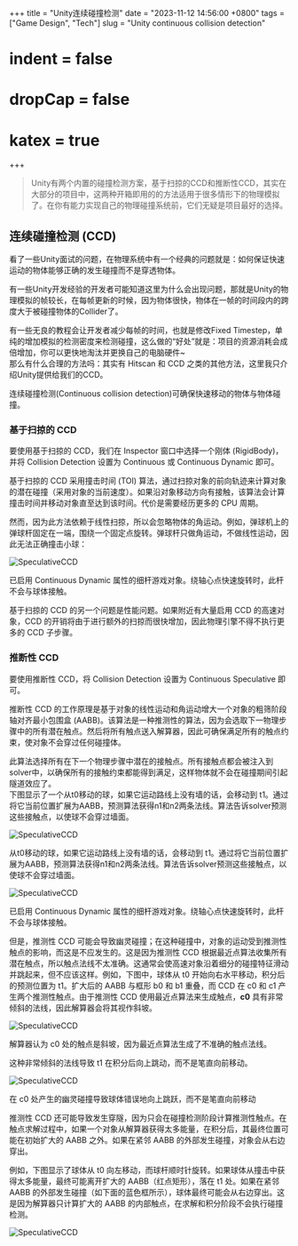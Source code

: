 +++
title = "Unity连续碰撞检测"
date = "2023-11-12 14:56:00 +0800"
tags = ["Game Design", "Tech"]
slug = "Unity continuous collision detection"
# indent = false
# dropCap = false
# katex = true
+++


> Unity有两个内置的碰撞检测方案，基于扫掠的CCD和推断性CCD，其实在大部分的项目中，这两种开箱即用的的方法适用于很多情形下的物理模拟了。在你有能力实现自己的物理碰撞系统前，它们无疑是项目最好的选择。


## 连续碰撞检测 (CCD)

看了一些Unity面试的问题，在物理系统中有一个经典的问题就是：如何保证快速运动的物体能够正确的发生碰撞而不是穿透物体。  

有一些Unity开发经验的开发者可能知道这里为什么会出现问题，那就是Unity的物理模拟的帧较长，在每帧更新的时候，因为物体很快，物体在一帧的时间段内的跨度大于被碰撞物体的Collider了。

有一些无良的教程会让开发者减少每帧的时间，也就是修改Fixed Timestep，单纯的增加模拟的检测密度来检测碰撞，这么做的“好处”就是：项目的资源消耗会成倍增加，你可以更快地淘汰并更换自己的电脑硬件~  
那么有什么合理的方法吗：其实有 Hitscan 和 CCD 之类的其他方法，这里我只介绍Unity提供给我们的CCD。

连续碰撞检测(Continuous collision detection)可确保快速移动的物体与物体碰撞。


### 基于扫掠的 CCD
要使用基于扫掠的 CCD，我们在 Inspector 窗口中选择一个刚体 (RigidBody)，并将 Collision Detection 设置为 Continuous 或 Continuous Dynamic 即可。

基于扫掠的 CCD 采用撞击时间 (TOI) 算法，通过扫掠对象的前向轨迹来计算对象的潜在碰撞（采用对象的当前速度）。如果沿对象移动方向有接触，该算法会计算撞击时间并移动对象直至达到该时间。代价是需要经历更多的 CPU 周期。

然而，因为此方法依赖于线性扫掠，所以会忽略物体的角运动。例如，弹球机上的弹球杆固定在一端，围绕一个固定点旋转。弹球杆只做角运动，不做线性运动，因此无法正确撞击小球：  

![SpeculativeCCD](SpeculativeCCD1.gif)

已启用 Continuous Dynamic 属性的细杆游戏对象。绕轴心点快速旋转时，此杆不会与球体接触。

基于扫掠的 CCD 的另一个问题是性能问题。如果附近有大量启用 CCD 的高速对象，CCD 的开销将由于进行额外的扫掠而很快增加，因此物理引擎不得不执行更多的 CCD 子步骤。

### 推断性 CCD
要使用推断性 CCD，将 Collision Detection 设置为 Continuous Speculative 即可。

推断性 CCD 的工作原理是基于对象的线性运动和角运动增大一个对象的粗筛阶段轴对齐最小包围盒 (AABB)。该算法是一种推测性的算法，因为会选取下一物理步骤中的所有潜在触点。然后将所有触点送入解算器，因此可确保满足所有的触点约束，使对象不会穿过任何碰撞体。

此算法选择所有在下一个物理步骤中潜在的接触点。所有接触点都会被注入到solver中，以确保所有的接触约束都能得到满足，这样物体就不会在碰撞期间引起隧道效应了。  
下图显示了一个从t0移动的球，如果它运动路线上没有墙的话，会移动到 t1。通过将它当前位置扩展为AABB，预测算法获得n1和n2两条法线。算法告诉solver预测这些接触点，以使球不会穿过墙面。

![SpeculativeCCD](SpeculativeCCD2.png)



从t0移动的球，如果它运动路线上没有墙的话，会移动到 t1。通过将它当前位置扩展为AABB，预测算法获得n1和n2两条法线。算法告诉solver预测这些接触点，以使球不会穿过墙面。



![SpeculativeCCD](SpeculativeCCD3.gif)

已启用 Continuous Dynamic 属性的细杆游戏对象。绕轴心点快速旋转时，此杆不会与球体接触。


但是，推测性 CCD 可能会导致幽灵碰撞；在这种碰撞中，对象的运动受到推测性触点的影响，而这是不应发生的。这是因为推测性 CCD 根据最近点算法收集所有潜在触点，所以触点法线不太准确。这通常会使高速对象沿着细分的碰撞特征滑动并跳起来，但不应该这样。例如，下图中，球体从 t0 开始向右水平移动，积分后的预测位置为 t1。扩大后的 AABB 与框形 b0 和 b1 重叠，而 CCD 在 c0 和 c1 产生两个推测性触点。由于推测性 CCD 使用最近点算法来生成触点，__c0__ 具有非常倾斜的法线，因此解算器会将其视作斜坡。

![SpeculativeCCD](SpeculativeCCD4.png)

解算器认为 c0 处的触点是斜坡，因为最近点算法生成了不准确的触点法线。

这种非常倾斜的法线导致 t1 在积分后向上跳动，而不是笔直向前移动。



![SpeculativeCCD](SpeculativeCCD5.gif)

在 c0 处产生的幽灵碰撞导致球体错误地向上跳跃，而不是笔直向前移动


推测性 CCD 还可能导致发生穿隧，因为只会在碰撞检测阶段计算推测性触点。在触点求解过程中，如果一个对象从解算器获得太多能量，在积分后，其最终位置可能在初始扩大的 AABB 之外。如果在紧邻 AABB 的外部发生碰撞，对象会从右边穿出。

例如，下图显示了球体从 t0 向左移动，而球杆顺时针旋转。如果球体从撞击中获得太多能量，最终可能离开扩大的 AABB（红点矩形），落在 t1 处。如果在紧邻 AABB 的外部发生碰撞（如下面的蓝色框所示），球体最终可能会从右边穿出。这是因为解算器只计算扩大的 AABB 的内部触点，在求解和积分阶段不会执行碰撞检测。

![SpeculativeCCD](SpeculativeCCD6.png)

